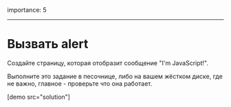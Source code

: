 importance: 5

---

# Вызвать alert

Создайте страницу, которая отобразит сообщение "I'm JavaScript!".

Выполните это задание в песочнице, либо на вашем жёстком диске, где не важно, главное - проверьте что она работает.

[demo src="solution"]
